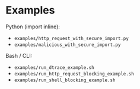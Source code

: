 # Examples
Python (import inline):
- `examples/http_request_with_secure_import.py`
- `examples/malicious_with_secure_import.py`

Bash / CLI:
- `examples/run_dtrace_example.sh`
- `examples/run_http_request_blocking_example.sh`
- `examples/run_shell_blocking_example.sh`